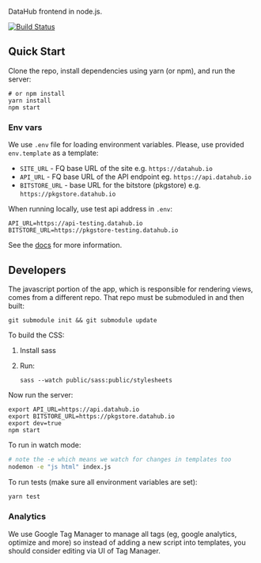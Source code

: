 DataHub frontend in node.js.

[![Build Status](https://travis-ci.org/datopian/frontend.svg?branch=master)](https://travis-ci.org/datahq/frontend)

## Quick Start

Clone the repo, install dependencies using yarn (or npm), and run the server:

```
# or npm install
yarn install
npm start
```

### Env vars

We use `.env` file for loading environment variables. Please, use provided `env.template` as a template:

* `SITE_URL` - FQ base URL of the site e.g. `https://datahub.io`
* `API_URL` - FQ base URL of the API endpoint eg. `https://api.datahub.io`
* `BITSTORE_URL` - base URL for the bitstore (pkgstore) e.g. `https://pkgstore.datahub.io`

When running locally, use test api address in `.env`:
```
API_URL=https://api-testing.datahub.io
BITSTORE_URL=https://pkgstore-testing.datahub.io
```

See the [docs](http://docs.datahub.io/developers/) for more information.

## Developers

The javascript portion of the app, which is responsible for rendering views,
 comes from a different repo. That repo must be submoduled in and then built:
```
git submodule init && git submodule update
```

To build the CSS:

1. Install sass
2. Run:

   `sass --watch public/sass:public/stylesheets`

Now run the server:
```
export API_URL=https://api.datahub.io
export BITSTORE_URL=https://pkgstore.datahub.io
export dev=true
npm start
```

To run in watch mode:
```bash
# note the -e which means we watch for changes in templates too
nodemon -e "js html" index.js
```

To run tests (make sure all environment variables are set):

```bash
yarn test
```

### Analytics

We use Google Tag Manager to manage all tags (eg, google analytics, optimize and more) so instead of adding a new script into templates, you should consider editing via UI of Tag Manager.
